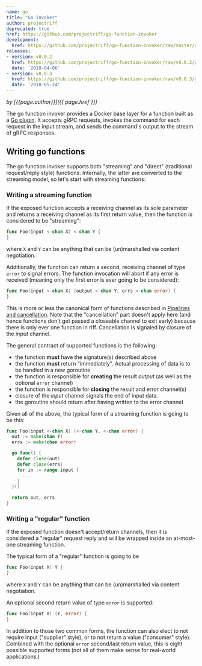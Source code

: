 ```yaml
---
name: go
title: "Go Invoker"
author: projectriff
deprecated: true
href: https://github.com/projectriff/go-function-invoker
development:
  href: https://github.com/projectriff/go-function-invoker/raw/master/go-invoker.yaml
releases:
- version: v0.0.2
  href: https://github.com/projectriff/go-function-invoker/raw/v0.0.2/go-invoker.yaml
  date: '2018-04-06'
- version: v0.0.3
  href: https://github.com/projectriff/go-function-invoker/raw/v0.0.3/go-invoker.yaml
  date: '2018-05-24'
---
```


*by [{{page.author}}]({{ page.href }})*

The go function invoker provides a Docker base layer for a function built as a [Go plugin](https://golang.org/pkg/plugin/).
It accepts gRPC requests, invokes the command for each request in the input stream,
and sends the command's output to the stream of gRPC responses.

## Writing go functions
The go function invoker supports both "streaming" and "direct" (traditional request/reply style) functions.
Internally, the latter are converted to the streaming model, so let's start with streaming functions:

### Writing a streaming function
If the exposed function accepts a receiving channel as its sole parameter
and returns a receiving channel as its first return value, then the function
is considered to be "streaming":

```go
func Foo(input <-chan X) <-chan Y {
}
```

where `X` and `Y` can be anything that can be (un)marshalled via content negotiation.


Additionally, the function can return a second, receiving channel of type `error` to signal errors.
The function invocation will abort if any error is received (meaning only the first error is
ever going to be considered):

```go
func Foo(input <-chan X) (output <-chan Y, errs <-chan error) {
}
```
This is more or less the canonical form of functions described in [Pipelines and cancellation](https://blog.golang.org/pipelines).
Note that the "cancellation" part doesn't apply here (and hence functions don't get passed a closeable channel
to exit early) because there is only ever one function in riff. Cancellation
is signaled by closure of the _input_ channel.

The general contract of supported functions is the following:
* the function **must** have the signature(s) described above
* the function **must** return "immediately". Actual processing of data is
to be handled in a new goroutine
* the function is responsible for **creating** the result _output_ (as well as
the optional `error` channel)
* the function is responsible for **closing** the result and error channel(s)
* closure of the _input_ channel signals the end of input data.
* the goroutine should return after having written to the error channel

Given all of the above, the typical form of a streaming function is going to be this:
```go
func Foo(input <-chan X) (<-chan Y, <-chan error) {
  out := make(chan Y)
  errs := make(chan error)

  go func() {
    defer close(out)
    defer close(errs)
    for in := range input {
      ...
    }
  }()

  return out, errs
}
```

### Writing a "regular" function
If the exposed function doesn't accept/return channels, then it is considered
a "regular" request reply and will be wrapped inside an at-most-one streaming
function.

The typical form of a "regular" function is going to be
```go
func Foo(input X) Y {
}
```

where `X` and `Y` can be anything that can be (un)marshalled via content negotiation.

An optional second return value of type `error` is supported:
```go
func Foo(input X) (Y, error) {
}
```

In addition to those two common forms, the function can also elect to not
require input ("supplier" style), or to not return a value ("consumer" style).
Combined with the optional `error` second/last return value, this is eight possible
supported forms (not all of them make sense for real-world applications.)
